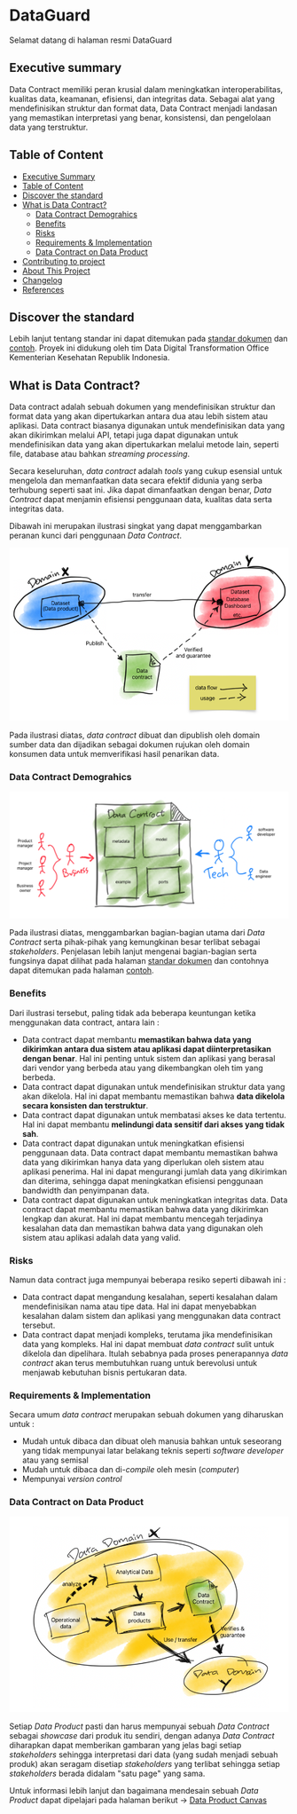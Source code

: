 # DataGuard

Selamat datang di halaman resmi DataGuard

## Executive summary

Data Contract memiliki peran krusial dalam meningkatkan interoperabilitas, kualitas data, keamanan, efisiensi, dan integritas data. Sebagai alat yang mendefinisikan struktur dan format data, Data Contract menjadi landasan yang memastikan interpretasi yang benar, konsistensi, dan pengelolaan data yang terstruktur.

## Table of Content

- [Executive Summary](README.md#executive-summary)
- [Table of Content](README.md#table-of-content)
- [Discover the standard](README.md#discover-the-standard)
- [What is Data Contract?](README.md#what-is-data-contract)
  - [Data Contract Demograhics](README.md#data-contract-demograhics)
  - [Benefits](README.md#benefits)
  - [Risks](README.md#risks)
  - [Requirements & Implementation](README.md#requirements--implementation)
  - [Data Contract on Data Product](README.md#data-contract-on-data-product)
- [Contributing to project](README.md#contributing-to-project)
- [About This Project](README.md#about-this-project)
- [Changelog](../CHANGELOG.md)
- [References](README.md#references)

## Discover the standard

Lebih lanjut tentang standar ini dapat ditemukan pada [standar dokumen](docs/readme.md) dan [contoh](examples/readme.md). Proyek ini didukung oleh tim Data Digital Transformation Office Kementerian Kesehatan Republik Indonesia.

## What is Data Contract?

Data contract adalah sebuah dokumen yang mendefinisikan struktur dan format data yang akan dipertukarkan antara dua atau lebih sistem atau aplikasi. Data contract biasanya digunakan untuk mendefinisikan data yang akan dikirimkan melalui API, tetapi juga dapat digunakan untuk mendefinisikan data yang akan dipertukarkan melalui metode lain, seperti file, database atau bahkan _streaming processing_.

Secara keseluruhan, _data contract_ adalah _tools_ yang cukup esensial untuk mengelola dan memanfaatkan data secara efektif didunia yang serba terhubung seperti saat ini. Jika dapat dimanfaatkan dengan benar, _Data Contract_ dapat menjamin efisiensi penggunaan data, kualitas data serta integritas data.

Dibawah ini merupakan ilustrasi singkat yang dapat menggambarkan peranan kunci dari penggunaan _Data Contract_.

![Data Contract Architecture](img/DC-architecture.png)

Pada ilustrasi diatas, _data contract_ dibuat dan dipublish oleh domain sumber data dan dijadikan sebagai dokumen rujukan oleh domain konsumen data untuk memverifikasi hasil penarikan data.

### Data Contract Demograhics

![Data Contract Demographic](img/DC-demographic.png)

Pada ilustrasi diatas, menggambarkan bagian-bagian utama dari _Data Contract_ serta pihak-pihak yang kemungkinan besar terlibat sebagai _stakeholders_.
Penjelasan lebih lanjut mengenai bagian-bagian serta fungsinya dapat dilihat pada halaman [standar dokumen](docs/readme.md) dan contohnya dapat ditemukan pada halaman [contoh](examples/data-contract-example.yaml).

### Benefits

Dari ilustrasi tersebut, paling tidak ada beberapa keuntungan ketika menggunakan data contract, antara lain :

- Data contract dapat membantu **memastikan bahwa data yang dikirimkan antara dua sistem atau aplikasi dapat diinterpretasikan dengan benar**. Hal ini penting untuk sistem dan aplikasi yang berasal dari vendor yang berbeda atau yang dikembangkan oleh tim yang berbeda.
- Data contract dapat digunakan untuk mendefinisikan struktur data yang akan dikelola. Hal ini dapat membantu memastikan bahwa **data dikelola secara konsisten dan terstruktur**.
- Data contract dapat digunakan untuk membatasi akses ke data tertentu. Hal ini dapat membantu **melindungi data sensitif dari akses yang tidak sah**.
- Data contract dapat digunakan untuk meningkatkan efisiensi penggunaan data. Data contract dapat membantu memastikan bahwa data yang dikirimkan hanya data yang diperlukan oleh sistem atau aplikasi penerima. Hal ini dapat mengurangi jumlah data yang dikirimkan dan diterima, sehingga dapat meningkatkan efisiensi penggunaan bandwidth dan penyimpanan data.
- Data contract dapat digunakan untuk meningkatkan integritas data. Data contract dapat membantu memastikan bahwa data yang dikirimkan lengkap dan akurat. Hal ini dapat membantu mencegah terjadinya kesalahan data dan memastikan bahwa data yang digunakan oleh sistem atau aplikasi adalah data yang valid.

### Risks

Namun data contract juga mempunyai beberapa resiko seperti dibawah ini :

- Data contract dapat mengandung kesalahan, seperti kesalahan dalam mendefinisikan nama atau tipe data. Hal ini dapat menyebabkan kesalahan dalam sistem dan aplikasi yang menggunakan data contract tersebut.
- Data contract dapat menjadi kompleks, terutama jika mendefinisikan data yang kompleks. Hal ini dapat membuat _data contract_ sulit untuk dikelola dan dipelihara. Itulah sebabnya pada proses penerapannya _data contract_ akan terus membutuhkan ruang untuk berevolusi untuk menjawab kebutuhan bisnis pertukaran data.

### Requirements & Implementation

Secara umum _data contract_ merupakan sebuah dokumen yang diharuskan untuk :

- Mudah untuk dibaca dan dibuat oleh manusia bahkan untuk seseorang yang tidak mempunyai latar belakang teknis seperti _software developer_ atau yang semisal
- Mudah untuk dibaca dan di-_compile_ oleh mesin (_computer_)
- Mempunyai _version control_

### Data Contract on Data Product

![Data Contract on Data Product](img/DConDP.png)

Setiap _Data Product_ pasti dan harus mempunyai sebuah _Data Contract_ sebagai _showcase_ dari produk itu sendiri, dengan adanya _Data Contract_ diharapkan dapat memberikan gambaran yang jelas bagi setiap _stakeholders_ sehingga interpretasi dari data (yang sudah menjadi sebuah produk) akan seragam disetiap _stakeholders_ yang terlibat sehingga setiap _stakeholders_ berada didalam "satu page" yang sama.

Untuk informasi lebih lanjut dan bagaimana mendesain sebuah _Data Product_ dapat dipelajari pada halaman berikut -> [Data Product Canvas](https://www.datamesh-architecture.com/data-product-canvas)

